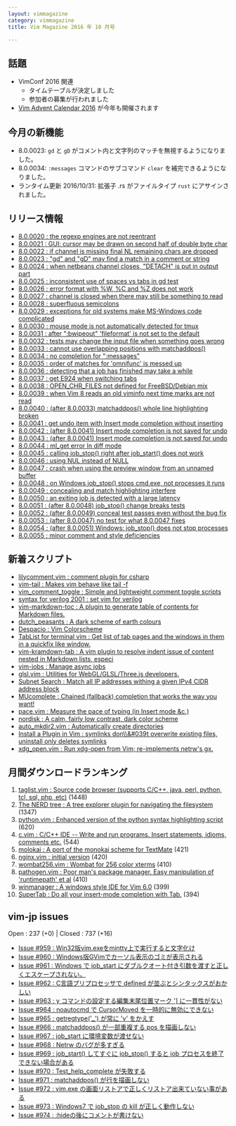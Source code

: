 ```yaml
---
layout: vimmagazine
category: vimmagazine
title: Vim Magazine 2016 年 10 月号

---
```


## 話題

*   VimConf 2016 関連
    *   タイムテーブルが決定しました
    *   参加者の募集が行われました
*   [Vim Advent Calendar 2016](http://qiita.com/advent-calendar/2016/vim) が今年も開催されます

## 今月の新機能

*   8.0.0023: `gd` と `gD` がコメント内と文字列のマッチを無視するようになりました。
*   8.0.0034: `:messages` コマンドのサブコマンド `clear` を補完できるようになりました。
*   ランタイム更新 2016/10/31: 拡張子 .rs がファイルタイプ `rust` にアサインされました。

## リリース情報

- [8.0.0020 : the regexp engines are not reentrant](https://github.com/vim/vim/commit/6100d02aab7c8294b581cb299250eea164b50e9d)
- [8.0.0021 : GUI: cursor may be drawn on second half of double byte char](https://github.com/vim/vim/commit/84dbd494dca599ecff05b2c2279d402c12e6d197)
- [8.0.0022 : if channel is missing final NL remaining chars are dropped](https://github.com/vim/vim/commit/ec68a99464055029c01082762517e97245ddae0c)
- [8.0.0023 : "gd" and "gD" may find a match in a comment or string](https://github.com/vim/vim/commit/226630a030c0d41145e1109f09633360fc9c999d)
- [8.0.0024 : when netbeans channel closes, "DETACH" is put in output part](https://github.com/vim/vim/commit/8ddef48d1eade1911b946fdda8c73c80856e6273)
- [8.0.0025 : inconsistent use of spaces vs tabs in gd test](https://github.com/vim/vim/commit/936c48f8ca82a0257640c8c9d0792538f5a7e813)
- [8.0.0026 : error format with %W, %C and %Z does not work](https://github.com/vim/vim/commit/9b4579481892a62e7e002498b9eddaaf75bbda49)
- [8.0.0027 : channel is closed when there may still be something to read](https://github.com/vim/vim/commit/dc0ccaee68ca24d10050117fbec757ad33590a17)
- [8.0.0028 : superfluous semicolons](https://github.com/vim/vim/commit/a7c023ec88233a2db4c1f53121921e110ece8d43)
- [8.0.0029 : exceptions for old systems make MS-Windows code complicated](https://github.com/vim/vim/commit/cea912af725c54f4727a0565e31661f6b29c6bb1)
- [8.0.0030 : mouse mode is not automatically detected for tmux](https://github.com/vim/vim/commit/0ba407012c63064f03f1a5677677d4da423e5a73)
- [8.0.0031 : after ":bwipeout" 'fileformat' is not set to the default](https://github.com/vim/vim/commit/e8ef3a093453b73594e15462d4de50b011c8ba66)
- [8.0.0032 : tests may change the input file when something goes wrong](https://github.com/vim/vim/commit/3e8474dd50f64c998bb665ce852f584a58dede6b)
- [8.0.0033 : cannot use overlapping positions with matchaddpos()](https://github.com/vim/vim/commit/a6c27ee6db2c328e0ab0e6d143e2a295a0bb9c9a)
- [8.0.0034 : no completion for ":messages"](https://github.com/vim/vim/commit/9e507ca8a3e1535e62de4bd86374b0fcd18ef5b8)
- [8.0.0035 : order of matches for 'omnifunc' is messed up](https://github.com/vim/vim/commit/472e85970ee3a80abd824bef510df12e9cfe9e96)
- [8.0.0036 : detecting that a job has finished may take a while](https://github.com/vim/vim/commit/97792de2762cc79cc365a8a0b858f27753179577)
- [8.0.0037 : get E924 when switching tabs](https://github.com/vim/vim/commit/0a9046fbcb33770517ab0220b8100c4494bddab2)
- [8.0.0038 : OPEN&#x5f;CHR&#x5f;FILES not defined for FreeBSD/Debian mix](https://github.com/vim/vim/commit/ca291aec99b60fe81eaab36aa718e51421bb88d5)
- [8.0.0039 : when Vim 8 reads an old viminfo next time marks are not read](https://github.com/vim/vim/commit/156919f99afd1ac11d19d4270afbc1afb7245640)
- [8.0.0040 : (after 8.0.0033) matchaddpos() whole line highlighting broken](https://github.com/vim/vim/commit/8507747600bddfd6a68aed057840856bf5548e61)
- [8.0.0041 : get undo item with Insert mode completion without inserting](https://github.com/vim/vim/commit/869e35270ecffd9024958880cb03f6f0bb01ea93)
- [8.0.0042 : (after 8.0.0041) Insert mode completion is not saved for undo](https://github.com/vim/vim/commit/cbd3bd6cbed5baf418b037b17ad46e339ff59174)
- [8.0.0043 : (after 8.0.0041) Insert mode completion is not saved for undo](https://github.com/vim/vim/commit/9ec7fa82a2c4f0283862ed704c2940959e6130ee)
- [8.0.0044 : ml&#x5f;get error In diff mode](https://github.com/vim/vim/commit/025e3e0bafbc85cc4e365145af711edf99d0a90d)
- [8.0.0045 : calling job&#x5f;stop() right after job&#x5f;start() does not work](https://github.com/vim/vim/commit/bb09ceb95477ecc271854b3fdd8d2776eca66adf)
- [8.0.0046 : using NUL instead of NULL](https://github.com/vim/vim/commit/7756e7465d627ff9cd01e59625484a8c302ef853)
- [8.0.0047 : crash when using the preview window from an unnamed buffer](https://github.com/vim/vim/commit/50e5376926dc2ec4a26a7a16f8f0f3213c4afdf0)
- [8.0.0048 : on Windows job&#x5f;stop() stops cmd.exe, not processes it runs](https://github.com/vim/vim/commit/a350bab042605422304161df462b173ffa31dcb9)
- [8.0.0049 : concealing and match highlighting interfere](https://github.com/vim/vim/commit/2f97912800e86a296c001832bbbf2fc425f1e533)
- [8.0.0050 : an exiting job is detected with a large latency](https://github.com/vim/vim/commit/01688ad545ff0809ddad5c8fa6b149dc5d67312b)
- [8.0.0051 : (after 8.0.0048) job&#x5f;stop() change breaks tests](https://github.com/vim/vim/commit/14207f487c9e79a913256a41e3e9716b03b46955)
- [8.0.0052 : (after 8.0.0049) conceal test passes even without the bug fix](https://github.com/vim/vim/commit/35a1f59d635d9a655e1267c18f7cc757afd0d5b0)
- [8.0.0053 : (after 8.0.0047) no test for what 8.0.0047 fixes](https://github.com/vim/vim/commit/60ef3e81f4a54d9f7ee617d57021f0811ec8ada5)
- [8.0.0054 : (after 8.0.0051) Windows: job&#x5f;stop() does not stop processes](https://github.com/vim/vim/commit/fb63090b62801d718fe7e1f44407358404c08724)
- [8.0.0055 : minor comment and style deficiencies](https://github.com/vim/vim/commit/3a117e19e02bf29cfc5e398470dd7851ae3d6803)

## 新着スクリプト

- [lilycomment.vim : comment plugin for csharp](http://www.vim.org/scripts/script.php?script_id=5456)
- [vim-tail : Makes vim behave like tail -f](http://www.vim.org/scripts/script.php?script_id=5457)
- [vim&#x5f;comment&#x5f;toggle : Simple and lightweight comment toggle scripts](http://www.vim.org/scripts/script.php?script_id=5458)
- [syntax for verilog 2001 : set vim for verilog](http://www.vim.org/scripts/script.php?script_id=5459)
- [vim-markdown-toc : A plugin to generate table of contents for Markdown files.](http://www.vim.org/scripts/script.php?script_id=5460)
- [dutch&#x5f;peasants : A dark scheme of earth colours](http://www.vim.org/scripts/script.php?script_id=5461)
- [Despacio : Vim Colorscheme](http://www.vim.org/scripts/script.php?script_id=5462)
- [TabList for terminal vim : Get list of tab pages and the windows in them in a quickfix like window.](http://www.vim.org/scripts/script.php?script_id=5463)
- [vim-kramdown-tab : A vim plugin to resolve indent issue of content nested in Markdown lists, especi](http://www.vim.org/scripts/script.php?script_id=5464)
- [vim-jobs : Manage async jobs ](http://www.vim.org/scripts/script.php?script_id=5466)
- [glsl.vim : Utilities for WebGL/GLSL/Three.js developers.](http://www.vim.org/scripts/script.php?script_id=5468)
- [Subnet Search : Match all IP addresses withing a given IPv4 CIDR address block](http://www.vim.org/scripts/script.php?script_id=5469)
- [MUcomplete : Chained (fallback) completion that works the way you want!](http://www.vim.org/scripts/script.php?script_id=5471)
- [pace.vim : Measure the pace of typing (in Insert mode &c.)](http://www.vim.org/scripts/script.php?script_id=5472)
- [nordisk : A calm, fairly low contrast, dark color scheme](http://www.vim.org/scripts/script.php?script_id=5473)
- [auto&#x5f;mkdir2.vim : Automatically create directories](http://www.vim.org/scripts/script.php?script_id=5474)
- [Install a Plugin in Vim : symlinks don\\\\&#039t overwrite existing files, uninstall only deletes symlinks](http://www.vim.org/scripts/script.php?script_id=5475)
- [xdg&#x5f;open.vim : Run xdg-open from Vim; re-implements netrw's gx.](http://www.vim.org/scripts/script.php?script_id=5476)

## 月間ダウンロードランキング

1. [taglist.vim : Source code browser (supports C/C++, java, perl, python, tcl, sql, php, etc)](http://www.vim.org/scripts/script.php?script_id=273) (1448)
2. [The NERD tree : A tree explorer plugin for navigating the filesystem](http://www.vim.org/scripts/script.php?script_id=1658) (1347)
3. [python.vim : Enhanced version of the python syntax highlighting script](http://www.vim.org/scripts/script.php?script_id=790) (620)
4. [c.vim : C/C++ IDE -- Write and run programs. Insert statements, idioms, comments etc.](http://www.vim.org/scripts/script.php?script_id=213) (544)
5. [molokai : A port of the monokai scheme for TextMate](http://www.vim.org/scripts/script.php?script_id=2340) (421)
6. [nginx.vim : initial version](http://www.vim.org/scripts/script.php?script_id=1886) (420)
7. [wombat256.vim : Wombat for 256 color xterms](http://www.vim.org/scripts/script.php?script_id=2465) (410)
8. [pathogen.vim : Poor man's package manager. Easy manipulation of 'runtimepath' et al](http://www.vim.org/scripts/script.php?script_id=2332) (410)
9. [winmanager : A windows style IDE for Vim 6.0](http://www.vim.org/scripts/script.php?script_id=95) (399)
10. [SuperTab : Do all your insert-mode completion with Tab.](http://www.vim.org/scripts/script.php?script_id=1643) (394)

## vim-jp issues

Open : 237 (+0) | Closed : 737 (+16)

- [Issue #959 : Win32版vim.exeをmintty上で実行すると文字化け](https://github.com/vim-jp/issues/issues/959)
- [Issue #960 : Windows版GVimでカーソル表示のゴミが表示される](https://github.com/vim-jp/issues/issues/960)
- [Issue #961 : Windows で job&#x5f;start にダブルクオート付き引数を渡すと正しくエスケープされない。](https://github.com/vim-jp/issues/issues/961)
- [Issue #962 : C言語プリプロセッサで defined が並ぶとシンタックスがおかしい](https://github.com/vim-jp/issues/issues/962)
- [Issue #963 : y コマンドの設定する編集末尾位置マーク  '\]  に一貫性がない](https://github.com/vim-jp/issues/issues/963)
- [Issue #964 : noautocmd で CursorMoved を一時的に無効にできない](https://github.com/vim-jp/issues/issues/964)
- [Issue #965 : getregtype('&#x5f;') が常に 'v' をかえす](https://github.com/vim-jp/issues/issues/965)
- [Issue #966 : matchaddpos() が一部重複する pos を描画しない](https://github.com/vim-jp/issues/issues/966)
- [Issue #967 : job&#x5f;start に環境変数が渡せない](https://github.com/vim-jp/issues/issues/967)
- [Issue #968 : Netrw のバグが多すぎる](https://github.com/vim-jp/issues/issues/968)
- [Issue #969 : job&#x5f;start() してすぐに job&#x5f;stop() すると job プロセスを終了できない場合がある](https://github.com/vim-jp/issues/issues/969)
- [Issue #970 : Test&#x5f;help&#x5f;complete が失敗する](https://github.com/vim-jp/issues/issues/970)
- [Issue #971 : matchaddpos() が行を描画しない](https://github.com/vim-jp/issues/issues/971)
- [Issue #972 : vim.exe の画面リストアで正しくリストア出来ていない事がある](https://github.com/vim-jp/issues/issues/972)
- [Issue #973 : Windows7 で job&#x5f;stop の kill が正しく動作しない](https://github.com/vim-jp/issues/issues/973)
- [Issue #974 : :hideの後にコメントが書けない](https://github.com/vim-jp/issues/issues/974)
